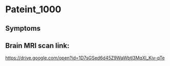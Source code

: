 # Pateint_1000

## Symptoms


## Brain MRI scan link:
https://drive.google.com/open?id=1D7sGSed6d45Z9WaWbtl3MqXl_Kjv-qTe
